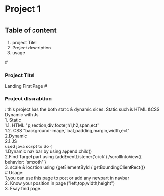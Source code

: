# Project 1
# <h2>Table of content</h2>
<ol> 
  <li>project Titel</li>
    <li>Project description </li>
      <li>usage</li>
  </ol>
# <h3>Project Titel</h3>
Landing  First Page 
# <h3>Project discrabtion</h3>:
this project has the both static & dynamic sides:
Static such is HTML &CSS<br>
Dynamic with Js<br>
1. Static <br>
1.1. HTML "p,section,div,footer,h1,h2,span,ect"<br>
1.2. CSS "background-image,float,padding,margin,width,ect"<br>
2.Dynamic<br>
2.1.JS <br>
used java script to do {<br>
1.Dynamic nav bar by using append.child()<br>
2.Find Target part using {addEventListener('click') /scrollIntoView({ behavior: 'smooth' }<br> 
3. scale & location using {getElementById / getBoundingClientRect()}<br>
# Usage:<br>
1.you can use this page to post or add any newpart in navbar<br>
2. Know your position in page ("left,top,width,height")<br>
3. Esay find page.
